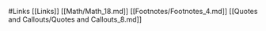 #Links 
 [[Links]]
[[Math/Math_18.md]]
[[Footnotes/Footnotes_4.md]]
[[Quotes and Callouts/Quotes and Callouts_8.md]]